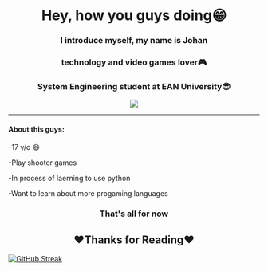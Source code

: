 <h1 align="center">Hey, how you guys doing😁</h1>
<h3 align="center">I introduce myself, my name is Johan</h3>
<h3 align="center">technology and video games lover🎮</h3>
<h3 align="center">System Engineering student at EAN University😎</h3>
<p align="center"> 
  <img src="https://media.giphy.com/media/jRtZJvoWxWVJ7uF1cx/giphy.gif"/> 
</p>

---

#### About this guys:

-17 y/o 😄

-Play shooter games

-In process of laerning to use python

-Want to learn about more progaming languages

<h3 align="center"> That's all for now</h3>

<h2 align="center"> ❤️Thanks for Reading❤️</h2>










[![GitHub Streak](http://github-readme-streak-stats.herokuapp.com?user=JohanP98&theme=dark&hide_border=true&border_radius=5.1)](https://git.io/streak-stats)
